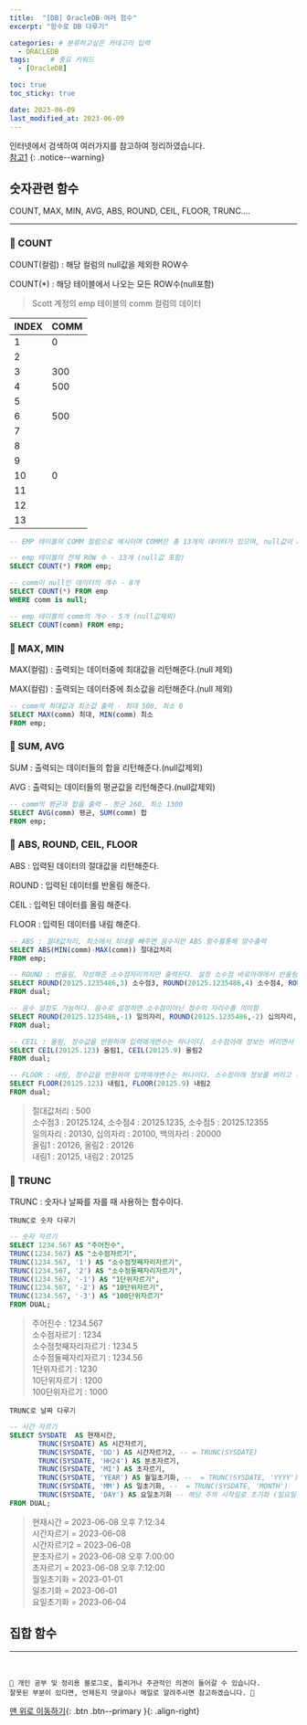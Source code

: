 ```yaml
---
title:  "[DB] OracleDB 여러 함수"  
excerpt: "함수로 DB 다루기"

categories: # 분류하고싶은 카테고리 입력
  - ORACLEDB
tags:     # 중요 키워드
  - [OracleDB]

toc: true
toc_sticky: true

date: 2023-06-09
last_modified_at: 2023-06-09
---
```



인터넷에서 검색하여 여러가지를 참고하여 정리하였습니다.    
[참고1]()
{: .notice--warning}


## 숫자관련 함수

COUNT, MAX, MIN, AVG, ABS, ROUND, CEIL, FLOOR, TRUNC....

***

### 📌 COUNT

COUNT(컬럼) : 해당 컬럼의 null값을 제외한 ROW수

COUNT(*) : 해당 테이블에서 나오는 모든 ROW수(null포함)

> Scott 계정의 emp 테이블의 comm 컬럼의 데이터 

| INDEX | COMM |
|-------|------|
| 1     | 0    |
| 2     |      |
| 3     | 300  |
| 4     | 500  |
| 5     |      |
| 6     | 500  |
| 7     |      |
| 8     |      |
| 9     |      |
| 10    | 0    |
| 11    |      |
| 12    |      |
| 13    |      |

```sql 
-- EMP 테이블의 COMM 컬럼으로 예시이며 COMM은 총 13개의 데이터가 있으며, null값이 8개인 데이터이다.

-- emp 테이블의 전체 ROW 수 - 13개 (null값 포함)
SELECT COUNT(*) FROM emp;

-- comm이 null인 데이터의 개수 - 8개
SELECT COUNT(*) FROM emp
WHERE comm is null;

-- emp 테이블의 comm의 개수 - 5개 (null값제외)
SELECT COUNT(comm) FROM emp;
```

### 📌 MAX, MIN 

MAX(컬럼) : 출력되는 데이터중에 최대값을 리턴해준다.(null 제외)

MAX(컬럼) : 출력되는 데이터중에 최소값을 리턴해준다.(null 제외)

```sql 
-- comm의 최대값과 최소값 출력 - 최대 500, 최소 0
SELECT MAX(comm) 최대, MIN(comm) 최소
FROM emp;
```

### 📌 SUM, AVG

SUM : 출력되는 데이터들의 합을 리턴해준다.(null값제외)

AVG : 출력되는 데이터들의 평균값을 리턴해준다.(null값제외)

```sql 
-- comm의 평균과 합을 출력 - 평균 260, 최소 1300 
SELECT AVG(comm) 평균, SUM(comm) 합
FROM emp;
```

### 📌 ABS, ROUND, CEIL, FLOOR 

ABS : 입력된 데이터의 절대값을 리턴해준다.

ROUND : 입력된 데이터를 반올림 해준다.

CEIL : 입력된 데이터를 올림 해준다.

FLOOR : 입력된 데이터를 내림 해준다.

```sql 
-- ABS : 절대값처리, 최소에서 최대를 빼주면 음수지만 ABS 함수를통해 양수출력
SELECT ABS(MIN(comm)-MAX(comm)) 절대값처리
FROM emp;

-- ROUND : 반올림, 작성해준 소수점자리까지만 출력된다. 설정 소수점 바로아래에서 반올림작업
SELECT ROUND(20125.1235486,3) 소수점3, ROUND(20125.1235486,4) 소수점4, ROUND(20125.1235486,5) 소수점5
FROM dual;

-- 음수 설정도 가능하다. 음수로 설정하면 소수점이아닌 정수의 자리수를 의미함
SELECT ROUND(20125.1235486,-1) 일의자리, ROUND(20125.1235486,-2) 십의자리, ROUND(20125.1235486,-4) 백의자리
FROM dual;

-- CEIL : 올림, 정수값을 반환하며 입력매개변수는 하나이다. 소수점아래 정보는 버리면서 +1한다고 보면된다.
SELECT CEIL(20125.123) 올림1, CEIL(20125.9) 올림2
FROM dual;

-- FLOOR : 내림, 정수값을 반환하며 입력매개변수는 하나이다. 소수점아래 정보를 버리고 정수값만 가져온다.
SELECT FLOOR(20125.123) 내림1, FLOOR(20125.9) 내림2
FROM dual;
```

> 절대값처리  : 500  
> 소수점3 : 20125.124, 소수점4 : 20125.1235, 소수점5 : 20125.12355   
> 일의자리 : 20130, 십의자리 : 20100, 백의자리 : 20000  
> 올림1 : 20126, 올림2 : 20126   
> 내림1 : 20125, 내림2 : 20125  

### 📌 TRUNC

TRUNC : 숫자나 날짜를 자를 때 사용하는 함수이다.


`TRUNC로 숫자 다루기`

```sql 
-- 숫자 자르기
SELECT 1234.567 AS "주어진수",  
TRUNC(1234.567) AS "소수점자르기",  
TRUNC(1234.567, '1') AS "소수점첫째자리자르기",  
TRUNC(1234.567, '2') AS "소수점둘째자리자르기",
TRUNC(1234.567, '-1') AS "1단위자르기",
TRUNC(1234.567, '-2') AS "10단위자르기",
TRUNC(1234.567, '-3') AS "100단위자르기"
FROM DUAL;
```

> 주어진수 : 1234.567    
> 소수점자르기 : 1234  
> 소수점첫째자리자르기 : 1234.5    
> 소수점둘째자리자르기 : 1234.56    
> 1단위자르기 : 1230    
> 10단위자르기 : 1200    
> 100단위자르기 : 1000  


`TRUNC로 날짜 다루기`

```sql 
-- 시간 자르기
SELECT SYSDATE  AS 현재시간,
       TRUNC(SYSDATE) AS 시간자르기,
       TRUNC(SYSDATE, 'DD') AS 시간자르기2, -- = TRUNC(SYSDATE)
       TRUNC(SYSDATE, 'HH24') AS 분초자르기,
       TRUNC(SYSDATE, 'MI') AS 초자르기,
       TRUNC(SYSDATE, 'YEAR') AS 월일초기화, --  = TRUNC(SYSDATE, 'YYYY')
       TRUNC(SYSDATE, 'MM') AS 일초기화, --  = TRUNC(SYSDATE, 'MONTH')
       TRUNC(SYSDATE, 'DAY') AS 요일초기화 -- 해당 주의 시작일로 초기화 (일요일이 주의 시작)
FROM DUAL;
```

> 현재시간 = 2023-06-08 오후 7:12:34  
> 시간자르기 = 2023-06-08  
> 시간자르기2 = 2023-06-08  
> 분초자르기 = 2023-06-08 오후 7:00:00  
> 초자르기 = 2023-06-08 오후 7:12:00  
> 월일초기화 = 2023-01-01  
> 일초기화 = 2023-06-01  
> 요일초기화 = 2023-06-04  






## 집합 함수



***
<br>
    
    📢 개인 공부 및 정리용 블로그로, 틀리거나 주관적인 의견이 들어갈 수 있습니다.
    잘못된 부분이 있다면, 언제든지 댓글이나 메일로 알려주시면 참고하겠습니다. 🔔

[맨 위로 이동하기](#){: .btn .btn--primary }{: .align-right}